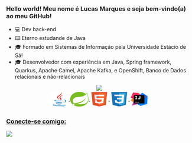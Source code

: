 ### Hello world! Meu nome é Lucas Marques e seja bem-vindo(a) ao meu GitHub!
<div>
  <ul>
    <li>💻 Dev back-end</li>
    <li>⌨️ Eterno estudande de Java</li>
    <li>🎓 Formado em Sistemas de Informação pela Universidade Estácio de Sá!</li>
    <li>🎓 Desenvolvedor com experiência em Java, Spring framework, Quarkus, Apache Camel, Apache Kafka, e OpenShift, Banco de Dados relacionais e não-relacionais</li>
  </ul>
</div>

<div align="center">
  <a href="https://github.com/marques67">
  <img height="160em" src="https://github-readme-stats.vercel.app/api/top-langs/?username=marques67&layout=compact&langs_count=30&theme=dark"/>
</div>

  <div align="center">
    <img align="center" alt="Lucas-Java" height="40" width="50" src="https://raw.githubusercontent.com/devicons/devicon/master/icons/java/java-original.svg">
    <img align="center" alt="Lucas-spring" height="40" width="50" src="https://raw.githubusercontent.com/devicons/devicon/master/icons/spring/spring-original.svg">
    <img align="center" alt="Lucas-html" height="40" width="50" src="https://raw.githubusercontent.com/devicons/devicon/master/icons/html5/html5-original.svg">
    <img align="center" alt="Lucas-css" height="40" width="50" src="https://raw.githubusercontent.com/devicons/devicon/master/icons/css3/css3-original.svg">
    <img align="center" alt="Lucas-Intellij" height="40" width="50" src="https://raw.githubusercontent.com/devicons/devicon/master/icons/intellij/intellij-original.svg">
</div>

  ##
  
  ### Conecte-se comigo:
  <div>
    <a href="https://www.linkedin.com/in/marques67/" target="_blank"><img src="https://img.shields.io/badge/-LinkedIn-%230077B5?style=for-the-badge&logo=linkedin&logoColor=white" target="_blank"></a> 
  </div>
